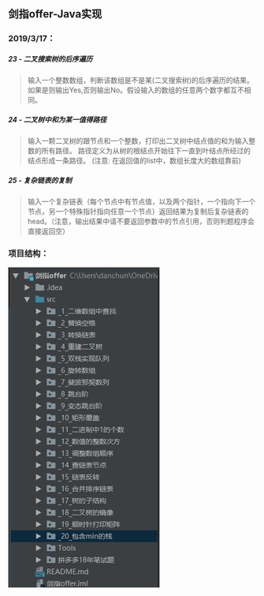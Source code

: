## 剑指offer-Java实现

### 2019/3/17：

##### 23 - 二叉搜索树的后序遍历

> 输入一个整数数组，判断该数组是不是某(二叉搜索树)的后序遍历的结果。
> 如果是则输出Yes,否则输出No。假设输入的数组的任意两个数字都互不相同。

##### 24 - 二叉树中和为某一值得路径

> 输入一颗二叉树的跟节点和一个整数，打印出二叉树中结点值的和为输入整数的所有路径。
> 路径定义为从树的根结点开始往下一直到叶结点所经过的结点形成一条路径。
> (注意: 在返回值的list中，数组长度大的数组靠前)


##### 25 - 复杂链表的复制

> 输入一个复杂链表（每个节点中有节点值，以及两个指针，一个指向下一个节点，另一个特殊指针指向任意一个节点）返回结果为复制后复杂链表的head。（注意，输出结果中请不要返回参数中的节点引用，否则判题程序会直接返回空）

### 项目结构：

![](./img/TIM截图20190312231711.jpg)
